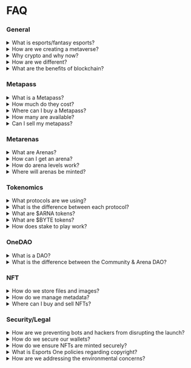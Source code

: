 # FAQ

### General

<details>

<summary>What is esports/fantasy esports?</summary>

Esports stands for “electronic sports” and most commonly refers to any video game title(s) with a competitive professional scene such as CS:GO, League of Legends, DOTA 2, Fortnite, etc.

Similar to fantasy football, fantasy esports is a way for fans to battle each other using teams comprised of their favorite players. The winner is determined by fantasy points accrued by their players’ stats in their professional matches.

</details>

<details>

<summary>How are we creating a metaverse?</summary>

Esports One is creating an interactive virtual map, that through the use of crypto tokens and utility-based NFTs, will elevate the experience of online gaming communities, competition, and esports fandom. This virtual map will consist of digital properties, called arenas, for communities of all backgrounds and goals to create, play, and grow.&#x20;

Dedicated arena owners can upgrade their land to acquire new features, more significant reward allocations, cosmetics, and other bonuses. We will also have game experiences within our metaverse, such as fantasy esports, predictions, game missions, and eventually other gaming/esport titles offered by partners and arena owners.

</details>

<details>

<summary>Why crypto and why now?</summary>

We have always prided ourselves on our fantasy platform, being “all-in-one” with everything you could want as a gamer or esports fan. Yet, we always ask our team, “What are we missing” or “How do we improve.” With the innovations of Web 3.0, we realized that crypto would also significantly improve the international user experience. Specifically, it comes to claiming prizes and earning rewards due to its instantaneous nature, global usage, and blockchain security. On top of that, we also recognized the importance of ownership for digital rewards/assets for gamers and fans.

Decentralized ownership will play a significant role in the future of gaming. We are working with our community, advisors, and legal team to establish a DAO that gives our community the power to build the metaverse they envision.

</details>

<details>

<summary>How are we different?</summary>

We're not just creating another NFT collection. We're not just launching the next DAO. And we're not launching our own token with no utility.\
\
Instead, we're taking each of these pillars of web3 and combining them to form a true metaverse, fully decentralized, from day one.\
\
Our NFTs will be mutable, used to participate in experiences like fantasy esports. They will provide special access to holders.

Our token will incentivize and reward governance participation. It will be a mechanism that can be staked, earned, spent and redeemed. It will enable true vested interest from holders and investors alike.

Our DAO is the cornerstone of the platform. Enabled through the implementation of guilds, each with their own budgets, members and initiatives, with the primary goal of creating more value of the token.\
\
Each pillar is a monumental undertaking on it's own. But if done methodically and in conjunction with one another, they will be able to support the other and bring to life what will truly be the future of the metaverse.

</details>

<details>

<summary>What are the benefits of blockchain?</summary>

**Distributed Ledger Technology** All network participants have access to the distributed ledger and its immutable record of transactions. With this shared ledger, transactions are recorded only once, eliminating the duplication of effort typical of traditional business networks.

**Immutable Records** No participant can change or tamper with a transaction after being recorded to the shared ledger. If a transaction record includes an error, a new transaction must be added to reverse the error, and both transactions are then visible.

**Smart Contracts** A [smart contract](glossary.md), like any contract, establishes the terms of an agreement. But unlike a traditional contract, a smart contract’s terms are executed as code running on a blockchain like Ethereum. Smart contracts allow developers to build apps that take advantage of blockchain security, reliability, and accessibility while offering sophisticated peer-to-peer functionality — everything from loans and insurance to logistics and gaming.

</details>

### Metapass

<details>

<summary>What is a Metapass?</summary>

The Metapass is your passport into the esports and gaming metaverse built by Esports One. They are standalone access NFTs that will reward holders and unlock future in-game utility within the esports and gaming metaverse. In the same way that a passport allows travel from country to country, your Metapass will grant access to Arenas.

By holding a Metapass, you will receive exclusive benefits, including everything from arena giveaways, NFT presales, elevated Discord status, digital and in-person events, staking rewards, airdrops (tokens, player cards, partner collabs), and much more.

Additionally, owners of a Metapass will be the inaugural members of OneDAO, the governance and community-run organization that rewards members with tokens for actively participating in the ecosystem's growth.

</details>

<details>

<summary>How much do they cost?</summary>

During the mint you can claim Metapass Carbon & Gold for free, including the gas.

Metapass Standard is also free, except for the gas fees which should only be a few cents since the NFTs are being minted on Polygon.\


After mint they will be available on secondary exchanges.

</details>

<details>

<summary>Where can I buy a Metapass?</summary>

The official collection on Opensea can be found here: [https://opensea.io/collection/metapass-genesis](https://opensea.io/collection/metapass-genesis)\
\
Be careful of fake/scam collections and only use the links provided by Esports One staff.

</details>

<details>

<summary>How many are available?</summary>

Each edition will only be available for claiming for a limited amount of time.

Metapass Carbon: 1,000\
Metapass Gold: 3,000\
Metapass Standard: Unlimited

</details>

<details>

<summary>Can I sell my metapass?</summary>

Of course. But once you release your Metapass to someone else, all the benefits and access will transfer with it, including OneDAO and access to the Arena presale.

</details>

### Metarenas

<details>

<summary>What are Arenas?</summary>

Arenas are the foundation for building a thriving community within the metaverse. Each arena is an ERC-721 plot of digital real-estate that hosts gaming and esports-centric contests and events. Once an owner stakes an arena, they begin to receive regular allocations of tokens to incentivize active participation in their arena.

</details>

<details>

<summary>How can I get an arena?</summary>

Since there will only be 1,000 arenas during season one, we are building a reserve list of community members, partners, and influencers. Additionally, we will be running various giveaways and contests to secure an arena early. Your best chance is to pick up a Metapass Carbon prior to release.

</details>

<details>

<summary>How do arena levels work?</summary>

As you stake your arena and participate within the ecosystem, your arena will accrue experience and levels—the higher your arena's level, the greater the rewards. This increases the value of your arena via custom cosmetics and access to new features and experiences.

</details>

<details>

<summary>Where will arenas be minted?</summary>

The arenas will be minted and activated on our very own site.

</details>

### Tokenomics

<details>

<summary>What protocols are we using?</summary>

In addition to [ERC-20](https://ethereum.org/en/developers/docs/standards/tokens/erc-20/) and [ERC-721](https://github.com/ethereum/EIPs/issues/721), we're utilizing a new standard for our NFT assets, [ERC-1155](https://github.com/ethereum/EIPs/issues/1155). This allows for the management of single and multiple token types and enables us to deploy contracts that include multiple tokens of the same type and a combination of fungible and non-fungible tokens.

</details>

<details>

<summary>What is the difference between each protocol?</summary>

### **ERC-20**

**$ESPORTS & $BYTE**

The token standard is used for creating and issuing smart contracts on the Ethereum blockchain. Smart contracts can then be used to create a smart property or tokenized assets that people can invest in. ERC stands for "Ethereum request for comment," and the ERC20 standard was implemented in 2015.

They are used across the ecosystem by owners, managers, brands, and organizations. Allows for the exchange of ASSETS.

### **ERC-721**

#### **ASSETS**

An open standard that describes how to build non-fungible or unique tokens on the Ethereum blockchain. While most tokens are fungible (every token is the same as every other token), ERC-721 tokens are all unique. Think of them like rare, one-of-a-kind collectibles. Ensures verifiable scarcity that allows token ownership to be tracked at the individual layer. Each asset has a UUID (Unique Identifier) and optional metadata.

Player cards and user avatars are considered to be assets.

### ERC-1155

#### **ARENAS**

The first token standard that allows users to mint fungible (identical) and non-fungible (unique) assets in a single, smart contract—enabling the creation of every type of asset, from digital currency to tokenized real estate up to gaming items and digital art.

ERC-1155 is the perfect protocol since it allows arenas to evolve, expand, and adapt as the ecosystem grows.

</details>

<details>

<summary>What are $ARNA tokens?</summary>

The $ARNA token is our primary utility token and will be publicly available on third-party exchanges and directly from our website. Everything within the ecosystem is backed by $ARNA and used to incentivize staking, whether in the form of arenas or $ARNA tokens itself.

</details>

<details>

<summary>What are $BYTE tokens?</summary>

$BYTE are social tokens used to engage and grow your community. Users can earn $BYTE in several ways, both on Esports One and through 3rd party integrations. Users can spend BYTES in the marketplace on card packs, unlock access to events, purchase arena experiences, and tip other users and arena owners.&#x20;

Most importantly, $BYTE is our governance token and is rewarded to DAO participants.

</details>

<details>

<summary>How does stake to play work?</summary>

Stake to play is our spin of "Play to Earn" and is how we promote shared ownership across the ecosystem.&#x20;

Users can "stake" in two different ways.

1. Arena Staking
2. Token Staking

Arena staking is how individual arenas are activated and provide owners with passive token allocations while incentivizing community building.

Token staking makes it easy for anyone to join our metaverse and experience all it offers. Traditionally, individuals are asked to pay or risk crypto to interact with a platform in the crypto world. In the esports metaverse, we use staking.

</details>

### OneDAO

<details>

<summary>What is a DAO?</summary>

The acronym is short for "Decentralized Autonomous Organization." In short, a DAO is an open-source blockchain protocol that is governed by rules set forth by its elected members. DAOs are a community of individuals who share a common interest (or many).

Establishing DAOs allows our community in the esports metaverse to decide future features for the roadmap, reward systems, invest in other projects or companies, and much more. DAOs are just the first step in supporting our community and the beginning of our platform being community-owned.

[Whiteboard Crypto: What is a DAO?](https://www.youtube.com/watch?v=KHm0uUPqmVE)

</details>

<details>

<summary>What is the difference between the Community &#x26; Arena DAO?</summary>

**Arena DAO**\
Available only to staked arena owners. This allows holders of Arenas to govern themselves under the Community DAO and shape the future of all arenas.

**Community DAO** \
****Allows users who own and have staked $ESPORT to submit proposals and participate in the governance of the token and community. The Community DAO will be able to direct funds from the Community treasury as they see fit.

</details>

### NFT

<details>

<summary>How do we store files and images?</summary>

We are utilizing the [IPFS](https://ipfs.io/) file-sharing system as it can be leveraged to store and share large files more efficiently. It relies on cryptographic hashes that can easily be stored on a blockchain. Nonetheless, IPFS does not permit users to share files with selected parties.

</details>

<details>

<summary>How do we manage metadata?</summary>

Metadata connection uses IPFS URI.

* A Uniform Resource Identifier, or URI, specifies a particular piece of content in each context. The URI scheme determines the context (appended to the URI as a prefix, followed by ://). The URI scheme for IPFS is simply ipfs.
* IPFS URIs are the canonical representation for an IPFS link. The ipfs scheme makes it unambiguous that the CID (uniquely identifies a piece of content) refers to content on IPFS and not some other system.
* We use an IPFS URI to link from smart contracts to any external data stored using IPFS, including metadata that describes and contextualizes the token.
* IPFS URIs are also a way to link from within a token's metadata to images and other assets stored on IPFS.

</details>

<details>

<summary>Where can I buy and sell NFTs?</summary>

You will be able to buy and sell our NFTs directly from our marketplace using our tokens and ethereum. Additionally, NFTs will be accessible from 3rd party exchanges.

</details>

### Security/Legal

<details>

<summary>How are we preventing bots and hackers from disrupting the launch?</summary>

Wallets will be limited to only one Arena mint during the reserve list private sale. We will have users verify their wallets through Discord to help prevent bots. In terms of our smart contracts, our team of developers and advisors is confident in the contract structure. Additionally, we will have our smart contract audited by [CertiK](https://certik.com).

As always, a significant part of crypto-security is preventing silly mistakes. Only a few of our team will have access to announcement channels in Discord. Our Discord will have constant reminders to turn off private DMs, don’t click links outside of the #official-links channel, and more typical guards in place.

</details>

<details>

<summary>How do we secure our wallets?</summary>

We minimize the responsibility of our hot wallets and limit them to referral and reserve lists. Other wallets are strictly cold storage and are responsible for updating the platform with new contracts and parameters.&#x20;

Cold wallets use 2 out of 3 [multi-signature wallets](https://github.com/gnosis/MultiSigWallet), with owners of the multi-signatures being three hardware wallets.

The wallet can upgrade our ESPORT token and the ability to extend functionality.

</details>

<details>

<summary>How do we ensure NFTs are minted securely?</summary>

All NFTs are created and uploaded to the IPFS, a peer-to-peer file transfer network secured by the blockchain and provides lifetime access to each token’s data. Only authorized users will be able to mint tokens, which includes creators. This allows for additional procedures to verify candidates for minting their own NFTs.

</details>

<details>

<summary>What is Esports One policies regarding copyright?</summary>

Our mission is to grow communities and operate with transparency as this is your platform. Due to the variety of NFT assets on our site, we have several policies:

* Arenas - Owners of arenas are free to use their NFT commercially.
* Player Cards - Due to cards having team copyrighted logos and player likeness, you are not permitted to commercialize Player Cards.
* Avatars - These are your representation of yourself in the esports metaverse, so you are free to use your Avatar as you wish.

</details>

<details>

<summary>How are we addressing the environmental concerns?</summary>

Initially, we planned on launching an NFT project in Summer 2021. Still, after our team researched the environmental impact of specific blockchains and consensus processes, we decided it would be best to wait till sustainable blockchain technology progressed even further. In the last several months, an explosion of innovation within crypto has led to more sustainable options like [Polygon](https://polygon.technology/), a protocol that operates off of proof-of-stake, allowing for minimal energy usage and fast transactions while maintaining the security of proof-of-work consensus.

Additionally, 1% of all transactions will go towards conservation and environmental impact causes and charities.

Environmental impact is a top priority of ours, and we will regularly update our policies in the best interest of the environment.

</details>
